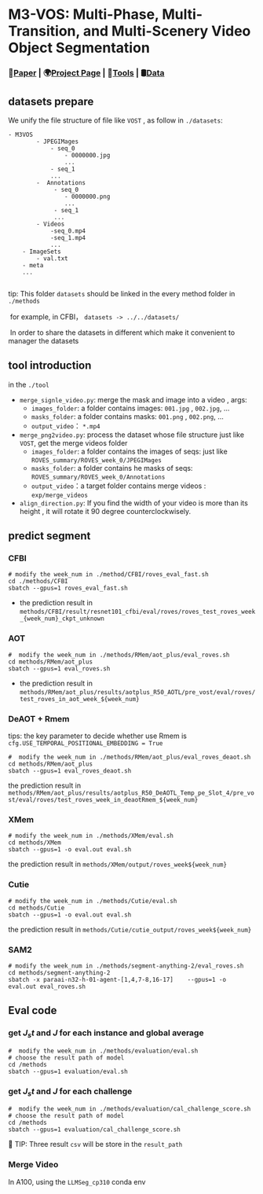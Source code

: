 # M3-VOS: Multi-Phase, Multi-Transition, and Multi-Scenery Video Object Segmentation
### 📝[Paper](https://arxiv.org/abs/2412.13803) | 🌍[Project Page](https://zixuan-chen.github.io/M-cube-VOS.github.io/) | 🤗[Tools](https://github.com/Lijiaxin0111/SemiAuto-Multi-Level-Annotation-Tool) | 🛢️[Data](https://drive.google.com/drive/folders/1qNSvE6dpkCHSs_8eZRo6vruLScCHl7oI?usp=sharing)


## datasets prepare 

We unify the file structure of file like `VOST` , as follow in `./datasets`:

```
- M3VOS
    	- JPEGIMages
      		- seq_0
        		- 0000000.jpg
        		...
      		- seq_1
      		...
    	-  Annotations
     		 - seq_0
        		- 0000000.png
       	 	    ...
      		 - seq_1
      		 ...
    	- Videos
      		-seq_0.mp4
      		-seq_1.mp4
    		...
	- ImageSets
		- val.txt
	- meta
	...
        
```

tip: This folder `datasets` should be linked in the every method folder in  `./methods` 

​	for example, in CFBI， `datasets -> ../../datasets/`

​	In order to share the datasets in different which make it convenient to manager the datasets



## tool introduction

in the `./tool`

- `merge_signle_video.py`:  merge the mask and image into a video  , args:
  - `images_folder`:  a folder contains images: `001.jpg`  , `002.jpg`, ...
  - `masks_folder`:  a folder contains masks: `001.png`  , `002.png`, ...
  - `output_video`： `*.mp4`
- `merge_png2video.py`: process the dataset whose file structure just like `VOST`, get the merge videos folder
  - `images_folder`:  a folder contains the images of seqs:  just like `ROVES_summary/ROVES_week_0/JPEGIMages `
  - `masks_folder`:  a folder contains he masks of  seqs: `ROVES_summary/ROVES_week_0/Annotations`
  - `output_video`：a target folder contains  merge videos : `exp/merge_videos`
- `align_direction.py`: If you find the width of your video is more than its height , it will rotate it 90 degree  counterclockwisely.



## predict segment

### CFBI

```
# modify the week_num in ./method/CFBI/roves_eval_fast.sh
cd ./methods/CFBI
sbatch --gpus=1 roves_eval_fast.sh 
```

- the prediction result in `methods/CFBI/result/resnet101_cfbi/eval/roves/roves_test_roves_week_{week_num}_ckpt_unknown`



### AOT

```
#  modify the week_num in ./methods/RMem/aot_plus/eval_roves.sh
cd methods/RMem/aot_plus
sbatch --gpus=1 eval_roves.sh
```

- the prediction result in `methods/RMem/aot_plus/results/aotplus_R50_AOTL/pre_vost/eval/roves/test_roves_in_aot_week_${week_num}`



### DeAOT + Rmem

tips: the key parameter to decide whether use Rmem is `cfg.USE_TEMPORAL_POSITIONAL_EMBEDDING = True`

```
#  modify the week_num in ./methods/RMem/aot_plus/eval_roves_deaot.sh
cd methods/RMem/aot_plus
sbatch --gpus=1 eval_roves_deaot.sh
```

the prediction result in `methods/RMem/aot_plus/results/aotplus_R50_DeAOTL_Temp_pe_Slot_4/pre_vost/eval/roves/test_roves_week_in_deaotRmem_${week_num}`


### XMem
```
# modify the week_num in ./methods/XMem/eval.sh
cd methods/XMem
sbatch --gpus=1 -o eval.out eval.sh
```
the prediction result in `methods/XMem/output/roves_week${week_num}`

### Cutie
```
# modify the week_num in ./methods/Cutie/eval.sh
cd methods/Cutie
sbatch --gpus=1 -o eval.out eval.sh
```
the prediction result in `methods/Cutie/cutie_output/roves_week${week_num}`

### SAM2
```
# modify the week_num in ./methods/segment-anything-2/eval_roves.sh
cd methods/segment-anything-2
sbatch -x paraai-n32-h-01-agent-[1,4,7-8,16-17]    --gpus=1 -o eval.out eval_roves.sh
```

## Eval code

### get  $J_st$ and $J$ for each instance and global average

```
#  modify the week_num in ./methods/evaluation/eval.sh 
# choose the result path of model
cd /methods
sbatch --gpus=1 evaluation/eval.sh 
```



### get $J_st$ and $J$ for each challenge

```
#  modify the week_num in ./methods/evaluation/cal_challenge_score.sh 
# choose the result path of model
cd /methods
sbatch --gpus=1 evaluation/cal_challenge_score.sh 
```



:rocket: TIP: Three result `csv` will be store in the `result_path`


### Merge Video

In A100, using the `LLMSeg_cp310` conda env
